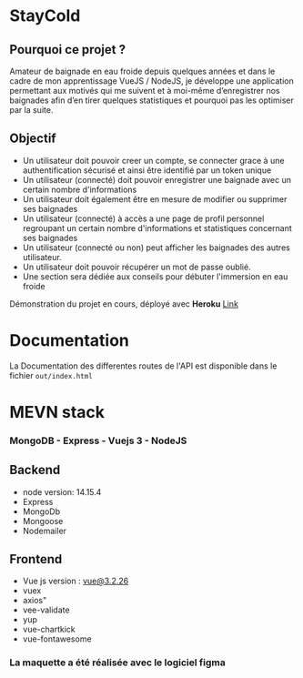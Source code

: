 # StayCold

## Pourquoi ce projet ?

Amateur de baignade en eau froide depuis quelques années et dans le cadre de mon apprentissage VueJS / NodeJS,
je développe une application permettant aux motivés qui me suivent et à moi-même d’enregistrer nos baignades
afin d’en tirer quelques statistiques et pourquoi pas les optimiser par la suite.

## Objectif

- Un utilisateur doit pouvoir creer un compte, se connecter grace à une authentification sécurisé et ainsi être identifié par un token unique
- Un utilisateur (connecté) doit pouvoir enregistrer une baignade avec un certain nombre d'informations
- Un utilisateur doit également être en mesure de modifier ou supprimer ses baignades
- Un utilisateur (connecté) à accès a une page de profil personnel regroupant un certain nombre d'informations et statistiques concernant ses baignades
- Un utilisateur (connecté ou non) peut afficher les baignades des autres utilisateur.
- Un utilisateur doit pouvoir récupérer un mot de passe oublié.
- Une section sera dédiée aux conseils pour débuter l'immersion en eau froide

Démonstration du projet en cours, déployé avec **Heroku** [Link](https://demoevan.herokuapp.com/)

# Documentation

La Documentation des differentes routes de l'API est disponible dans le fichier `out/index.html`

# MEVN stack

### **MongoDB** - **Express** - **Vuejs 3** - **NodeJS**

## Backend

- node version: 14.15.4
- Express
- MongoDb
- Mongoose
- Nodemailer

## Frontend

- Vue js version : vue@3.2.26
- vuex
- axios"
- vee-validate
- yup
- vue-chartkick
- vue-fontawesome

### La maquette a été réalisée avec le logiciel figma
